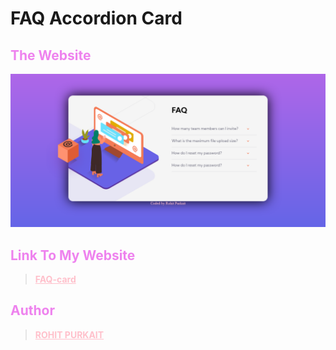 # FAQ Accordion Card 

<h2 style="color:violet">The Website</h2>

![](images/website-screenshot.png)

<h2 style="color:violet">Link To My Website</h2>

> <a href="https://codeswithroh-faq.netlify.app/" style="color:pink; font-weight:bold">FAQ-card</a>



<h2 style="color:violet"> Author </h2>

> <a href="https://codeswithroh.github.io/" style="color:pink; font-weight:bold">ROHIT PURKAIT</a>
